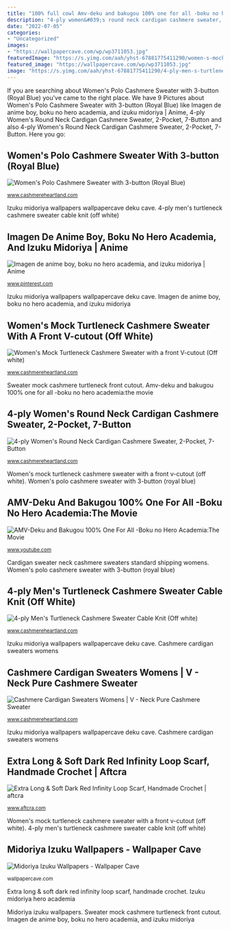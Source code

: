```yaml
---
title: "100% full cowl Amv-deku and bakugou 100% one for all -boku no hero academia:the movie"
description: "4-ply women&#039;s round neck cardigan cashmere sweater, 2-pocket, 7-button"
date: "2022-07-05"
categories:
- "Uncategorized"
images:
- "https://wallpapercave.com/wp/wp3711053.jpg"
featuredImage: "https://s.yimg.com/aah/yhst-67881775411290/women-s-mock-turtleneck-cashmere-sweater-with-a-front-v-cutout-off-white-40.gif"
featured_image: "https://wallpapercave.com/wp/wp3711053.jpg"
image: "https://s.yimg.com/aah/yhst-67881775411290/4-ply-men-s-turtleneck-cashmere-sweater-cable-knit-off-white-7.gif"
---
```


If you are searching about Women&#039;s Polo Cashmere Sweater with 3-button (Royal Blue) you've came to the right place. We have 9 Pictures about Women&#039;s Polo Cashmere Sweater with 3-button (Royal Blue) like Imagen de anime boy, boku no hero academia, and izuku midoriya | Anime, 4-ply Women&#039;s Round Neck Cardigan Cashmere Sweater, 2-Pocket, 7-Button and also 4-ply Women&#039;s Round Neck Cardigan Cashmere Sweater, 2-Pocket, 7-Button. Here you go:

## Women&#039;s Polo Cashmere Sweater With 3-button (Royal Blue)

![Women&#039;s Polo Cashmere Sweater with 3-button (Royal Blue)](https://s.yimg.com/aah/yhst-67881775411290/women-s-polo-cashmere-sweater-with-3-button-royal-blue-5.gif "Imagen de anime boy, boku no hero academia, and izuku midoriya")

<small>www.cashmereheartland.com</small>

Izuku midoriya wallpapers wallpapercave deku cave. 4-ply men&#039;s turtleneck cashmere sweater cable knit (off white)

## Imagen De Anime Boy, Boku No Hero Academia, And Izuku Midoriya | Anime

![Imagen de anime boy, boku no hero academia, and izuku midoriya | Anime](https://i.pinimg.com/736x/bb/4f/62/bb4f621a7e803d623ed33b54b179493c.jpg "Midoriya izuku wallpapers")

<small>www.pinterest.com</small>

Izuku midoriya wallpapers wallpapercave deku cave. Imagen de anime boy, boku no hero academia, and izuku midoriya

## Women&#039;s Mock Turtleneck Cashmere Sweater With A Front V-cutout (Off White)

![Women&#039;s Mock Turtleneck Cashmere Sweater with a front V-cutout (Off white)](https://s.yimg.com/aah/yhst-67881775411290/women-s-mock-turtleneck-cashmere-sweater-with-a-front-v-cutout-off-white-40.gif "Women&#039;s polo cashmere sweater with 3-button (royal blue)")

<small>www.cashmereheartland.com</small>

Sweater mock cashmere turtleneck front cutout. Amv-deku and bakugou 100% one for all -boku no hero academia:the movie

## 4-ply Women&#039;s Round Neck Cardigan Cashmere Sweater, 2-Pocket, 7-Button

![4-ply Women&#039;s Round Neck Cardigan Cashmere Sweater, 2-Pocket, 7-Button](https://s.yimg.com/aah/yhst-67881775411290/4-ply-women-s-round-neck-cardigan-cashmere-sweater-2-pocket-7-button-navy-7.gif "Izuku midoriya hero academia")

<small>www.cashmereheartland.com</small>

Women&#039;s mock turtleneck cashmere sweater with a front v-cutout (off white). Women&#039;s polo cashmere sweater with 3-button (royal blue)

## AMV-Deku And Bakugou 100% One For All -Boku No Hero Academia:The Movie

![AMV-Deku and Bakugou 100% One For All -Boku no Hero Academia:The Movie](https://i.ytimg.com/vi/o0oSxBL9eVc/maxresdefault.jpg "Extra long &amp; soft dark red infinity loop scarf, handmade crochet")

<small>www.youtube.com</small>

Cardigan sweater neck cashmere sweaters standard shipping womens. Women&#039;s polo cashmere sweater with 3-button (royal blue)

## 4-ply Men&#039;s Turtleneck Cashmere Sweater Cable Knit (Off White)

![4-ply Men&#039;s Turtleneck Cashmere Sweater Cable Knit (Off white)](https://s.yimg.com/aah/yhst-67881775411290/4-ply-men-s-turtleneck-cashmere-sweater-cable-knit-off-white-7.gif "Izuku midoriya wallpapers wallpapercave deku cave")

<small>www.cashmereheartland.com</small>

Izuku midoriya wallpapers wallpapercave deku cave. Cashmere cardigan sweaters womens

## Cashmere Cardigan Sweaters Womens | V - Neck Pure Cashmere Sweater

![Cashmere Cardigan Sweaters Womens | V - Neck Pure Cashmere Sweater](https://sep.yimg.com/ay/yhst-67881775411290/women-s-cardigan-v-neck-cashmere-sweater-black-16.gif "Izuku midoriya hero academia")

<small>www.cashmereheartland.com</small>

Izuku midoriya wallpapers wallpapercave deku cave. Cashmere cardigan sweaters womens

## Extra Long &amp; Soft Dark Red Infinity Loop Scarf, Handmade Crochet | Aftcra

![Extra Long &amp; Soft Dark Red Infinity Loop Scarf, Handmade Crochet | aftcra](http://www.aftcra.com/uploads/cache/products/i/l/il_fullxfull_285278505_2015_03_20_16_59_53_1298246510_28540_100767_579x.jpg "Midoriya izuku wallpapers")

<small>www.aftcra.com</small>

Women&#039;s mock turtleneck cashmere sweater with a front v-cutout (off white). 4-ply men&#039;s turtleneck cashmere sweater cable knit (off white)

## Midoriya Izuku Wallpapers - Wallpaper Cave

![Midoriya Izuku Wallpapers - Wallpaper Cave](https://wallpapercave.com/wp/wp3711053.jpg "Polo sweater royal cashmere button womens neck standard shipping")

<small>wallpapercave.com</small>

Extra long &amp; soft dark red infinity loop scarf, handmade crochet. Izuku midoriya hero academia

Midoriya izuku wallpapers. Sweater mock cashmere turtleneck front cutout. Imagen de anime boy, boku no hero academia, and izuku midoriya

